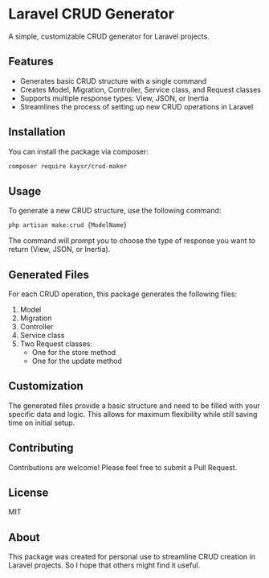 # Laravel CRUD Generator

A simple, customizable CRUD generator for Laravel projects.

## Features

- Generates basic CRUD structure with a single command
- Creates Model, Migration, Controller, Service class, and Request classes
- Supports multiple response types: View, JSON, or Inertia
- Streamlines the process of setting up new CRUD operations in Laravel

## Installation

You can install the package via composer:

```bash
composer require kaysr/crud-maker
```

## Usage

To generate a new CRUD structure, use the following command:

```bash
php artisan make:crud {ModelName}
```

The command will prompt you to choose the type of response you want to return (View, JSON, or Inertia).

## Generated Files

For each CRUD operation, this package generates the following files:

1. Model
2. Migration
3. Controller
4. Service class
5. Two Request classes:
    - One for the store method
    - One for the update method

## Customization

The generated files provide a basic structure and need to be filled with your specific data and logic. This allows for maximum flexibility while still saving time on initial setup.

## Contributing

Contributions are welcome! Please feel free to submit a Pull Request.

## License

MIT

## About

This package was created for personal use to streamline CRUD creation in Laravel projects. So I hope that others might find it useful.

